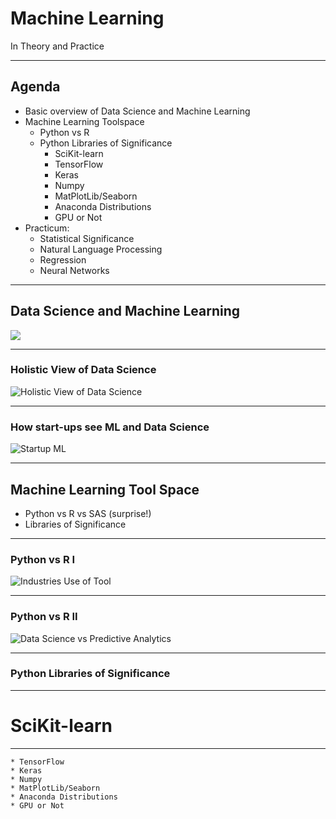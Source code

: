 # Machine Learning  

In Theory and Practice

---

## Agenda

* Basic overview of Data Science and Machine Learning
* Machine Learning Toolspace
  * Python vs R
  * Python Libraries of Significance
    * SciKit-learn
    * TensorFlow
    * Keras
    * Numpy
    * MatPlotLib/Seaborn
    * Anaconda Distributions
    * GPU or Not
* Practicum:
  * Statistical Significance
  * Natural Language Processing
  * Regression
  * Neural Networks


---

## Data Science and Machine Learning

![](https://i0.wp.com/s3.amazonaws.com/acadgildsite/wordpress_images/bigdatadeveloper/Devil+Is+in+the+Detail+Data+Science%2C+Artificial+Learning%2C+Machine+Learning%2C+and+Deep+Learning/9-img9.png?resize=461%2C290&ssl=1)

---

### Holistic View of Data Science
![Holistic View of Data Science](https://www.securonix.com/wp-content/uploads/2017/11/Img1.png)

---

### How start-ups see ML and Data Science 
![Startup ML](https://cdn-images-1.medium.com/max/800/1*3kgS90tV1354VvHAyN-HSA.png)

---

## Machine Learning Tool Space
* Python vs R vs SAS (surprise!)
* Libraries of Significance

---
### Python vs R I
![Industries Use of Tool](http://www.edvancer.in/wp-content/uploads/2016/09/Tools-used-in-data-science-industry.png)

---
### Python vs R II
![Data Science vs Predictive Analytics](http://www.edvancer.in/wp-content/uploads/2016/09/Data-Scientist-vs-Predictive-Analytics-1024x569.png)

---

### Python Libraries of Significance

---

# SciKit-learn

---
    * TensorFlow
    * Keras
    * Numpy
    * MatPlotLib/Seaborn
    * Anaconda Distributions
    * GPU or Not